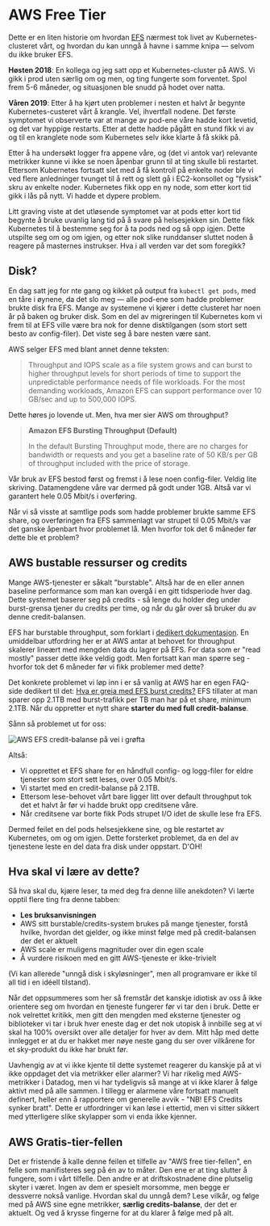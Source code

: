 # AWS Free Tier

Dette er en liten historie om hvordan [EFS](https://aws.amazon.com/efs/) nærmest
tok livet av Kubernetes-clusteret vårt, og hvordan du kan unngå å havne i samme
knipa — selvom du ikke bruker EFS.

**Høsten 2018**: En kollega og jeg satt opp et Kubernetes-cluster på AWS. Vi gikk i
prod uten særlig om og men, og ting fungerte som forventet. Spol frem 5-6
måneder, og situasjonen ble snudd på hodet over natta.

**Våren 2019**: Etter å ha kjørt uten problemer i nesten et halvt år begynte
Kubernetes-custeret vårt å krangle. Vel, ihvertfall nodene. Det første symptomet
vi observerte var at mange av pod-ene våre hadde kort levetid, og det var
hyppige restarts. Etter at dette hadde pågått en stund fikk vi av og til en
kranglete node som Kubernetes selv ikke klarte å få skikk på.

Etter å ha undersøkt logger fra appene våre, og (det vi antok var) relevante
metrikker kunne vi ikke se noen åpenbar grunn til at ting skulle bli restartet.
Ettersom Kubernetes fortsatt slet med å få kontroll på enkelte noder ble vi ved
flere anledninger tvunget til å rett og slett gå i EC2-konsollet og "fysisk"
skru av enkelte noder. Kubernetes fikk opp en ny node, som etter kort tid gikk i
lås på nytt. Vi hadde et dypere problem.

Litt graving viste at det utløsende symptomet var at pods etter kort tid begynte
å bruke uvanlig lang tid på å svare på helsesjekken sin. Dette fikk Kubernetes
til å bestemme seg for å ta pods ned og så opp igjen. Dette utspilte seg om og
om igjen, og etter nok slike runddanser sluttet noden å reagere på masternes
instrukser. Hva i all verden var det som foregikk?

## Disk?

En dag satt jeg for nte gang og kikket på output fra `kubectl get pods`, med en
tåre i øynene, da det slo meg — alle pod-ene som hadde problemer brukte disk fra
EFS. Mange av systemene vi kjører i dette clusteret har noen år på baken og
bruker disk. Som en del av migreringen til Kubernetes kom vi frem til at EFS
ville være bra nok for denne disktilgangen (som stort sett besto av
config-filer). Det viste seg å bare nesten være sant.

AWS selger EFS med blant annet denne teksten:

> Throughput and IOPS scale as a file system grows and can burst to higher
> throughput levels for short periods of time to support the unpredictable
> performance needs of file workloads. For the most demanding workloads, Amazon
> EFS can support performance over 10 GB/sec and up to 500,000 IOPS.

Dette høres jo lovende ut. Men, hva mer sier AWS om throughput?

>**Amazon EFS Bursting Throughput (Default)**
>
>In the default Bursting Throughput mode, there are no charges for bandwidth or
>requests and you get a baseline rate of 50 KB/s per GB of throughput included
>with the price of storage.

Vår bruk av EFS bestod først og fremst i å lese noen config-filer. Veldig lite
skriving. Datamengdene våre var dermed på godt under 1GB. Altså var vi garantert
hele 0.05 Mbit/s i overføring.

Når vi så visste at samtlige pods som hadde problemer brukte samme EFS share, og
overføringen fra EFS sammenlagt var strupet til 0.05 Mbit/s var det ganske
åpenbart hvor problemet lå. Men hvorfor tok det 6 måneder før dette ble et
problem?

## AWS bustable ressurser og credits

Mange AWS-tjenester er såkalt "burstable". Altså har de en eller annen baseline
performance som man kan overgå i en gitt tidsperiode hver dag. Dette systemet
baserer seg på credits - så lenge du holder deg under burst-grensa tjener du
credits per time, og når du går over så bruker du av denne credit-balansen.

EFS har burstable throughput, som forklart i [dedikert
dokumentasjon](https://docs.aws.amazon.com/efs/latest/ug/performance.html#throughput-modes).
En umiddelbar utfordring her er at AWS antar at behovet for throughput skalerer
lineært med mengden data du lagrer på EFS. For data som er "read mostly" passer
dette ikke veldig godt. Men fortsatt kan man spørre seg - hvorfor tok det 6
måneder før vi fikk problemer med dette?

Det konkrete problemet vi løp inn i er så vanlig at AWS har en egen FAQ-side
dedikert til det: [Hva er greia med EFS burst
credits?](https://aws.amazon.com/premiumsupport/knowledge-center/efs-burst-credits/)
EFS tillater at man sparer opp 2.1TB med burst-trafikk per TB man har på et
share, minimum 2.1TB. Når du oppretter et nytt share **starter du med full
credit-balanse**.

Sånn så problemet ut for oss:

![AWS EFS credit-balanse på vei i grøfta](/images/blogg/burst.png)

Altså:

- Vi opprettet et EFS share for en håndfull config- og logg-filer for eldre tjenester som stort sett leses, over 0.05 Mbit/s.
- Vi startet med en credit-balanse på 2.1TB.
- Ettersom lese-behovet vårt bare ligger litt over default throughput tok det et halvt år før vi hadde brukt opp creditsene våre.
- Når creditsene var borte fikk Pods strupet I/O idet de skulle lese fra EFS.

Dermed feilet en del pods helsesjekkene sine, og ble restartet av Kubernetes, om
og om igjen. Dette forsterket problemet, da en del av tjenestene leste en del
data fra disk under oppstart. D'OH!

## Hva skal vi lære av dette?

Så hva skal du, kjære leser, ta med deg fra denne lille anekdoten? Vi lærte
opptil flere ting fra denne tabben:

- **Les bruksanvisningen**
- AWS sitt burstable/credits-system brukes på mange tjenester, forstå hvilke,
  hvordan det gjelder, og ikke minst følge med på credit-balansen der det er
  aktuelt
- AWS scale er muligens magnituder over din egen scale
- Å vurdere risikoen med en gitt AWS-tjeneste er ikke-trivielt

(Vi kan allerede "unngå disk i skyløsninger", men all programvare er ikke til
all tid i en idéell tilstand).

Når det oppsummeres som her så fremstår det kanskje idiotisk av oss å ikke
orientere seg om hvordan en tjeneste fungerer før vi tar den i bruk. Dette er
nok velrettet kritikk, men gitt den mengden med eksterne tjenester og
biblioteker vi tar i bruk hver eneste dag er det nok utopisk å innbille seg at
vi skal ha 100% oversikt over alle detaljer for hver av dem. Mitt håp med dette
innlegget er at du er hakket mer nøye neste gang du ser over vilkårene for et
sky-produkt du ikke har brukt før.

Uavhengig av at vi ikke kjente til dette systemet reagerer du kanskje på at vi
ikke oppdaget det via metrikker eller alarmer? Vi har rikelig med AWS-metrikker
i Datadog, men vi har tydeligvis så mange at vi ikke klarer å følge aktivt med
på alle sammen. I tillegg er alarmene våre fortsatt manuelt definert, heller enn
å rapportere om generelle avvik - "NB! EFS Credits synker bratt". Dette er
utfordringer vi kan løse i ettertid, men vi sitter sikkert med ytterligere slike
skylapper som vi enda ikke kjenner.

## AWS Gratis-tier-fellen

Det er fristende å kalle denne feilen et tilfelle av "AWS free tier-fellen", en
felle som manifisteres seg på én av to måter. Den ene er at ting slutter å
fungere, som i vårt tilfelle. Den andre er at driftskostnadene dine plutselig
skyter i været. Ingen av dem er spesielt morsomme, men begge er dessverre nokså
vanlige. Hvordan skal du unngå dem? Lese vilkår, og følge med på AWS sine egne
metrikker, **særlig credits-balanse**, der det er aktuelt. Og ved å krysse
fingerne for at du klarer å følge med på alt.
